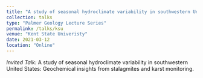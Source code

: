 ```yaml
---
title: "A study of seasonal hydroclimate variability in southwestern United States: Geochemical insights from stalagmites and karst monitoring."
collection: talks
type: "Palmer Geology Lecture Series"
permalink: /talks/ksu
venue: "Kent State Univeristy"
date: 2021-03-12
location: "Online"
---
```


*Invited Talk:* A study of seasonal hydroclimate variability in southwestern United States: Geochemical insights from stalagmites and karst monitoring.

